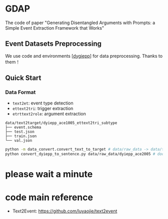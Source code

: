 # GDAP
The code of paper "Generating Disentangled Arguments with Prompts: a Simple Event Extraction Framework that Works"

## Event Datasets Preprocessing
We use code and environments [[dygiepp](https://github.com/dwadden/dygiepp)] for data preprocessing.
Thanks to them！

## Quick Start

### Data Format

- `text2et`: event type detection
- `ettext2tri`: trigger extraction
- `etrttext2role`: argument extraction

```text
data/text2target/dyiepp_ace1005_ettext2tri_subtype
├── event.schema
├── test.json
├── train.json
└── val.json
```

```bash
python -m data_convert.convert_text_to_target # data/raw_data -> data/text2target
python convert_dyiepp_to_sentence.py data/raw_data/dyiepp_ace2005 # doc -> sentence 
```



# please wait a minute

# code main reference
- Text2Event: https://github.com/luyaojie/text2event